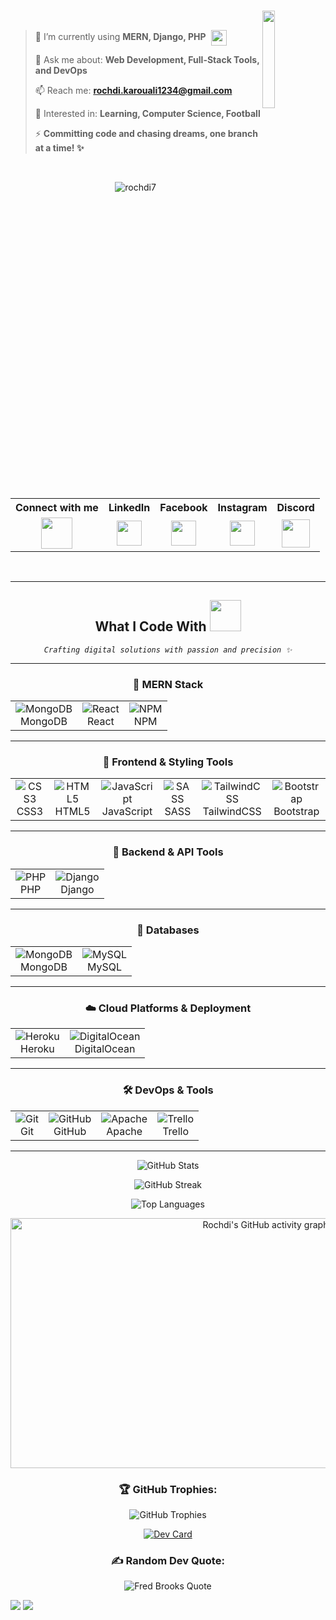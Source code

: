 <!--<p align="center">
  <img src="https://capsule-render.vercel.app/api?type=waving&color=gradient&height=100&section=header&text=Welcome%20to%20My%20Profile!&fontSize=30&fontColor=009dc5" alt="Profile Header" /> -->
</p>

<!-- <img src="https://user-images.githubusercontent.com/73097560/115834477-dbab4500-a447-11eb-908a-139a6edaec5c.gif"> -->

<!-- <div align="center">
  <a href="https://git.io/typing-svg">
    <img src="https://readme-typing-svg.demolab.com?font=Righteous&size=36&duration=3000&pause=1000&color=009dc5&vCenter=true&width=700&lines=Hello+Geeks+!+%E2%9D%A4;I'm+Rochdi+Karouali👋;A+Software+Engineering+Student;A+Full-Stack+Developer+&#128104;&#8205;&#128187" alt="Typing SVG">
  </a>
</div> -->

<br>
<img src="https://user-images.githubusercontent.com/74038190/212284087-bbe7e430-757e-4901-90bf-4cd2ce3e1852.gif" width="20%" hight="20%" align="right">
<br>

> 🚀  I’m currently using **MERN, Django, PHP** 
> <img src="https://media.giphy.com/media/eNAsjO55d76Ok/giphy.gif" width="25" height="25" style="vertical-align: middle; margin-left: 5px;">
>
> 💬  Ask me about: **Web Development, Full-Stack Tools, and DevOps**
>
> 📫  Reach me: **rochdi.karouali1234@gmail.com**
>
> 🙂  Interested in: **Learning, Computer Science, Football**
>
> ⚡  **Committing code and chasing dreams, one branch at a time! ✨**

<br>
<p align="center"> <img src="https://komarev.com/ghpvc/?username=rochdi7&label=Profile%20views&color=009dc5&style=plastic" alt="rochdi7" /> </p>
<br>
<br>

<table align="center">
<tr>
<th>Connect with me</th>
<th>LinkedIn</th>
<th>Facebook</th>
<th>Instagram</th>
<th>Discord</th>
</tr>
<tr align="center">
<td>
<a href="https://www.linkedin.com/in/rochdi-karouali-81a124279/">
<img src="https://media.tenor.com/Ud8Px21wDcYAAAAi/thisisfinland-finland.gif" height="50" width="50">
</a>
</td>
<td>
<a href="https://www.linkedin.com/in/rochdi-karouali-81a124279/">
<img src="https://raw.githubusercontent.com/rahuldkjain/github-profile-readme-generator/master/src/images/icons/Social/linked-in-alt.svg" height="40">
</a>
</td>
<td>
<a href="https://www.facebook.com/profile.php?id=100069384085540">
<img src="https://raw.githubusercontent.com/rahuldkjain/github-profile-readme-generator/master/src/images/icons/Social/facebook.svg" height="40">
</a>
</td>
<td>
<a href="https://www.instagram.com/its_rochdiii/">
<img src="https://raw.githubusercontent.com/rahuldkjain/github-profile-readme-generator/master/src/images/icons/Social/instagram.svg" height="40">
</a>
</td>
<td>
<a href="https://discord.com/users/Outlaw9480">
<img src="https://raw.githubusercontent.com/rahuldkjain/github-profile-readme-generator/master/src/images/icons/Social/discord.svg" height="45">
</a>
</td>
</tr>
</table>
<br>

---

<h2 align="center">
  What I Code With 
  <img src="https://media.giphy.com/media/WUlplcMpOCEmTGBtBW/giphy.gif" width="50"> 
</h2>

<p align="center">
  <code><em>Crafting digital solutions with passion and precision ✨</em></code>
</p>

---

<h3 align="center">🚀 MERN Stack</h3>
<table align="center">
<tr>
  <td align="center">
    <img src="https://img.shields.io/badge/MongoDB-4ea94b?style=for-the-badge&logo=mongodb&logoColor=white" alt="MongoDB"/><br>MongoDB
  </td>
  <td align="center">
    <img src="https://img.shields.io/badge/React-20232a?style=for-the-badge&logo=react&logoColor=009dc5" alt="React"/><br>React
  </td>
  <td align="center">
    <img src="https://img.shields.io/badge/NPM-CB3837?style=for-the-badge&logo=npm&logoColor=white" alt="NPM"/><br>NPM
  </td>
</tr>
</table>

---

<h3 align="center">🎨 Frontend & Styling Tools</h3>
<table align="center">
<tr>
  <td align="center">
    <img src="https://img.shields.io/badge/CSS3-1572B6?style=for-the-badge&logo=css3&logoColor=009dc5" alt="CSS3"/><br>CSS3
  </td>
  <td align="center">
    <img src="https://img.shields.io/badge/HTML5-E34F26?style=for-the-badge&logo=html5&logoColor=009dc5" alt="HTML5"/><br>HTML5
  </td>
  <td align="center">
    <img src="https://img.shields.io/badge/JavaScript-F7DF1E?style=for-the-badge&logo=javascript&logoColor=009dc5" alt="JavaScript"/><br>JavaScript
  </td>
  <td align="center">
    <img src="https://img.shields.io/badge/SASS-CC6699?style=for-the-badge&logo=sass&logoColor=009dc5" alt="SASS"/><br>SASS
  </td>
  <td align="center">
    <img src="https://img.shields.io/badge/TailwindCSS-38B2AC?style=for-the-badge&logo=tailwind-css&logoColor=009dc5" alt="TailwindCSS"/><br>TailwindCSS
  </td>
  <td align="center">
    <img src="https://img.shields.io/badge/Bootstrap-7952B3?style=for-the-badge&logo=bootstrap&logoColor=009dc5" alt="Bootstrap"/><br>Bootstrap
  </td>
</tr>
</table>

---

<h3 align="center">📡 Backend & API Tools</h3>
<table align="center">
<tr>
  <td align="center">
    <img src="https://img.shields.io/badge/PHP-777BB4?style=for-the-badge&logo=php&logoColor=009dc5" alt="PHP"/><br>PHP
  </td>
  <td align="center">
    <img src="https://img.shields.io/badge/Django-092E20?style=for-the-badge&logo=django&logoColor=009dc5" alt="Django"/><br>Django
  </td>
</tr>
</table>

---

<h3 align="center">💾 Databases</h3>
<table align="center">
<tr>
  <td align="center">
    <img src="https://img.shields.io/badge/MongoDB-4ea94b?style=for-the-badge&logo=mongodb&logoColor=009dc5" alt="MongoDB"/><br>MongoDB
  </td>
  <td align="center">
    <img src="https://img.shields.io/badge/MySQL-4479A1?style=for-the-badge&logo=mysql&logoColor=009dc5" alt="MySQL"/><br>MySQL
  </td>
</tr>
</table>

---

<h3 align="center">☁️ Cloud Platforms & Deployment</h3>
<table align="center">
<tr>
  <td align="center">
    <img src="https://img.shields.io/badge/Heroku-430098?style=for-the-badge&logo=heroku&logoColor=009dc5" alt="Heroku"/><br>Heroku
  </td>
  <td align="center">
    <img src="https://img.shields.io/badge/DigitalOcean-0080FF?style=for-the-badge&logo=digitalocean&logoColor=009dc5" alt="DigitalOcean"/><br>DigitalOcean
  </td>
</tr>
</table>

---

<h3 align="center">🛠️ DevOps & Tools</h3>
<table align="center">
<tr>
  <td align="center">
    <img src="https://img.shields.io/badge/Git-F05033?style=for-the-badge&logo=git&logoColor=009dc5" alt="Git"/><br>Git
  </td>
  <td align="center">
    <img src="https://img.shields.io/badge/GitHub-181717?style=for-the-badge&logo=github&logoColor=009dc5" alt="GitHub"/><br>GitHub
  </td>
  <td align="center">
    <img src="https://img.shields.io/badge/Apache-D42029?style=for-the-badge&logo=apache&logoColor=009dc5" alt="Apache"/><br>Apache
  </td>
  <td align="center">
    <img src="https://img.shields.io/badge/Trello-026AA7?style=for-the-badge&logo=trello&logoColor=009dc5" alt="Trello"/><br>Trello
  </td>
</tr>
</table>

---

<p align="center">
  <img src="https://github-readme-stats.vercel.app/api?username=rochdi7&show_icons=true&bg_color=1a1b27&color=009dc5&line=8e44ad&point=1abc9c" alt="GitHub Stats">
</p>

<p align="center">
  <img src="https://streak-stats.demolab.com/?user=rochdi7&theme=radical&background=1a1b27&ring=8e44ad&fire=f8d847" alt="GitHub Streak">
</p>


<p align="center">
  <img src="https://github-readme-stats.vercel.app/api/top-langs?username=rochdi7&show_icons=true&bg_color=1a1b27&color=009dc5&layout=compact" alt="Top Languages">
</p>

<p align="center">
  <a href="https://github.com/ashutosh00710/github-readme-activity-graph">
    <img src="https://github-readme-activity-graph.vercel.app/graph?username=rochdi7&bg_color=1a1b27&color=009dc5&line=8e44ad&point=1abc9c&area=true&hide_border=true" width="800" height="400" alt="Rochdi's GitHub activity graph">
  </a>
</p>

<h3 align="center">🏆 GitHub Trophies:</h3>
<p align="center">
  <img src="https://github-profile-trophy.vercel.app/?username=rochdi7&theme=radical&no-frame=true&no-bg=true&margin-w=4" alt="GitHub Trophies">
</p>

<p align="center">
  <a href="https://github.com/rochdi7">
    <img src="https://github-profile-summary-cards.vercel.app/api/cards/profile-details?username=rochdi7&theme=github_dark" alt="Dev Card" />
  </a>
</p>

<h3 align="center">✍️ Random Dev Quote:</h3>
<p align="center">
  <img src="https://quotes-github-readme.vercel.app/api?type=horizontal&theme=radical&quote=What%20one%20programmer%20can%20do%20in%20one%20month,%20two%20programmers%20can%20do%20in%20two%20months.&author=Fred%20Brooks" alt="Fred Brooks Quote" />
</p>

<img src="https://raw.githubusercontent.com/trinib/trinib/82213791fa9ff58d3ca768ddd6de2489ec23ffca/images/footer.svg">
<img src="https://raw.githubusercontent.com/BrunnerLivio/brunnerlivio/master/images/marquee.svg">
